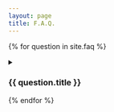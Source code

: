 ```yaml
---
layout: page
title: F.A.Q.
---
```


{% for question in site.faq %}
<section id="{{ question.hash }}">
<details class="faq">
    <summary class="faq_title"><h3>{{ question.title }}</h3></summary>
    <p>{{ question.content }}</p>
</details>
</section>
{% endfor %}
